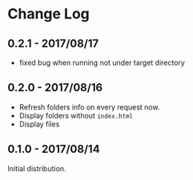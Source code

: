# Change Log

## 0.2.1 - 2017/08/17
- fixed bug when running not under target directory

## 0.2.0 - 2017/08/16
- Refresh folders info on every request now.
- Display folders without `index.html`
- Display files

## 0.1.0 - 2017/08/14
Initial distribution.